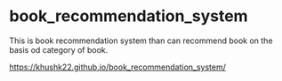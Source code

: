 # book_recommendation_system

This is book recommendation system than can recommend book on the basis od category of book.

https://khushk22.github.io/book_recommendation_system/
